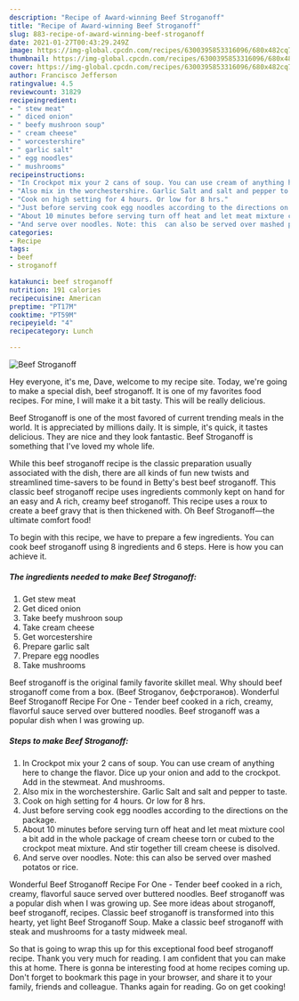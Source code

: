 ```yaml
---
description: "Recipe of Award-winning Beef Stroganoff"
title: "Recipe of Award-winning Beef Stroganoff"
slug: 883-recipe-of-award-winning-beef-stroganoff
date: 2021-01-27T00:43:29.249Z
image: https://img-global.cpcdn.com/recipes/6300395853316096/680x482cq70/beef-stroganoff-recipe-main-photo.jpg
thumbnail: https://img-global.cpcdn.com/recipes/6300395853316096/680x482cq70/beef-stroganoff-recipe-main-photo.jpg
cover: https://img-global.cpcdn.com/recipes/6300395853316096/680x482cq70/beef-stroganoff-recipe-main-photo.jpg
author: Francisco Jefferson
ratingvalue: 4.5
reviewcount: 31829
recipeingredient:
- " stew meat"
- " diced onion"
- " beefy mushroon soup"
- " cream cheese"
- " worcestershire"
- " garlic salt"
- " egg noodles"
- " mushrooms"
recipeinstructions:
- "In Crockpot mix your 2 cans of soup. You can use cream of anything here to change the flavor. Dice up your onion and add to the crockpot. Add in the stewmeat. And mushrooms."
- "Also mix in the worchestershire. Garlic Salt and salt and pepper to taste."
- "Cook on high setting for 4 hours. Or low for 8 hrs."
- "Just before serving cook egg noodles according to the directions on the package."
- "About 10 minutes before serving turn off heat and let meat mixture cool a bit add in the whole package of cream cheese torn or cubed to the crockpot meat mixture. And stir together till cream cheese is disolved."
- "And serve over noodles. Note: this  can also be served over mashed potatos or rice."
categories:
- Recipe
tags:
- beef
- stroganoff

katakunci: beef stroganoff 
nutrition: 191 calories
recipecuisine: American
preptime: "PT17M"
cooktime: "PT59M"
recipeyield: "4"
recipecategory: Lunch

---
```



![Beef Stroganoff](https://img-global.cpcdn.com/recipes/6300395853316096/680x482cq70/beef-stroganoff-recipe-main-photo.jpg)

Hey everyone, it's me, Dave, welcome to my recipe site. Today, we're going to make a special dish, beef stroganoff. It is one of my favorites food recipes. For mine, I will make it a bit tasty. This will be really delicious.

Beef Stroganoff is one of the most favored of current trending meals in the world. It is appreciated by millions daily. It is simple, it's quick, it tastes delicious. They are nice and they look fantastic. Beef Stroganoff is something that I've loved my whole life.

While this beef stroganoff recipe is the classic preparation usually associated with the dish, there are all kinds of fun new twists and streamlined time-savers to be found in Betty&#39;s best beef stroganoff. This classic beef stroganoff recipe uses ingredients commonly kept on hand for an easy and A rich, creamy beef stroganoff. This recipe uses a roux to create a beef gravy that is then thickened with. Oh Beef Stroganoff—the ultimate comfort food!


To begin with this recipe, we have to prepare a few ingredients. You can cook beef stroganoff using 8 ingredients and 6 steps. Here is how you can achieve it.

<!--inarticleads1-->

##### The ingredients needed to make Beef Stroganoff:

1. Get  stew meat
1. Get  diced onion
1. Take  beefy mushroon soup
1. Take  cream cheese
1. Get  worcestershire
1. Prepare  garlic salt
1. Prepare  egg noodles
1. Take  mushrooms


Beef stroganoff is the original family favorite skillet meal. Why should beef stroganoff come from a box. (Beef Stroganov, бефстроганов). Wonderful Beef Stroganoff Recipe For One - Tender beef cooked in a rich, creamy, flavorful sauce served over buttered noodles. Beef stroganoff was a popular dish when I was growing up. 

<!--inarticleads2-->

##### Steps to make Beef Stroganoff:

1. In Crockpot mix your 2 cans of soup. You can use cream of anything here to change the flavor. Dice up your onion and add to the crockpot. Add in the stewmeat. And mushrooms.
1. Also mix in the worchestershire. Garlic Salt and salt and pepper to taste.
1. Cook on high setting for 4 hours. Or low for 8 hrs.
1. Just before serving cook egg noodles according to the directions on the package.
1. About 10 minutes before serving turn off heat and let meat mixture cool a bit add in the whole package of cream cheese torn or cubed to the crockpot meat mixture. And stir together till cream cheese is disolved.
1. And serve over noodles. Note: this  can also be served over mashed potatos or rice.


Wonderful Beef Stroganoff Recipe For One - Tender beef cooked in a rich, creamy, flavorful sauce served over buttered noodles. Beef stroganoff was a popular dish when I was growing up. See more ideas about stroganoff, beef stroganoff, recipes. Classic beef stroganoff is transformed into this hearty, yet light Beef Stroganoff Soup. Make a classic beef stroganoff with steak and mushrooms for a tasty midweek meal. 

So that is going to wrap this up for this exceptional food beef stroganoff recipe. Thank you very much for reading. I am confident that you can make this at home. There is gonna be interesting food at home recipes coming up. Don't forget to bookmark this page in your browser, and share it to your family, friends and colleague. Thanks again for reading. Go on get cooking!
